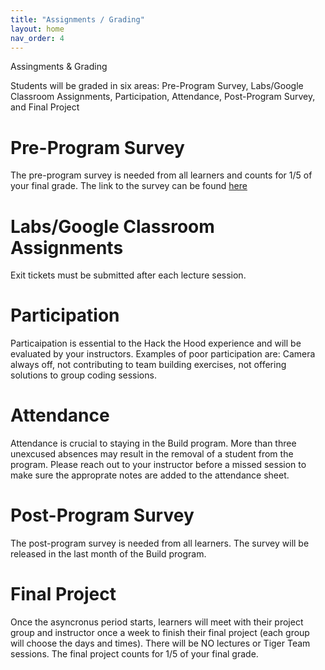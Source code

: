 ```yaml
---
title: "Assignments / Grading"
layout: home
nav_order: 4
---
```

<head>Assingments & Grading</head>

<body>
  <p>Students will be graded in six areas: Pre-Program Survey, Labs/Google Classroom Assignments,	Participation,	Attendance,	Post-Program Survey, and Final Project</p>

  <h1>Pre-Program Survey</h1>
    <p>The pre-program survey is needed from all learners and counts for 1/5 of your final grade. The link to the survey can be found <a href="https://corexmsp4sy8p6bphbs3.qualtrics.com/jfe/form/SV_4HqGB6c6AbFeanc">here</a></p>

  <h1>Labs/Google Classroom Assignments</h1>
    <p>Exit tickets must be submitted after each lecture session.</p>

  <h1>Participation</h1>
    <p>Particaipation is essential to the Hack the Hood experience and will be evaluated by your instructors. Examples of poor participation are: Camera always off, not contributing to team building exercises, not offering solutions to group coding sessions.</p>

  <h1>Attendance</h1>
    <p>Attendance is crucial to staying in the Build program. More than three unexcused absences may result in the removal of a student from the program. Please reach out to your instructor before a missed session to make sure the approprate notes are added to the attendance sheet.</p>

  <h1>Post-Program Survey</h1>
    <p>The post-program survey is needed from all learners. The survey will be released in the last month of the Build program.</p>

  <h1>Final Project</h1>
    <p>Once the asyncronus period starts, learners will meet with their project group and instructor once a week to finish their final project (each group will choose the days and times). There will be NO lectures or Tiger Team sessions. The final project counts for 1/5 of your final grade. </p>


  
</body>
